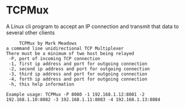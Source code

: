 # TCPMux
A Linux cli program to accept an IP connection and transmit that data to several other clients 


	     TCPMux by Mark Meadows 
	a command line unidirectional TCP Multiplexer
	There must be a minimum of two host being relayed
	 -P, port of incoming TCP connection 
	 -1, first ip address and port for outgoing connection
	 -2, second ip address and port for outgoing connection
	 -3, third ip address and port for outgoing connection
	 -4, forth ip address and port for outgoing connection
	 -h, this help information
	  
    Example usage: TCPMux -P 8080 -1 192.168.1.12:8081 -2 192.168.1.10:8082 -3 192.168.1.11:8083 -4 192.168.1.13:8084
	
